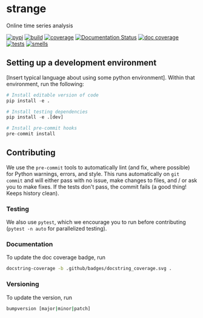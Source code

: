 # strange
Online time series analysis

[![pypi](https://badgen.net/pypi/v/strange)](https://pypi.org/project/strange/)
[![build](https://github.com/MinRegret/strange/workflows/build/badge.svg)](https://github.com/danielsuo/strange/actions)
[![coverage](https://badgen.net/codecov/c/github/danielsuo/strange)](https://codecov.io/github/danielsuo/strange)
[![Documentation Status](https://readthedocs.org/projects/strange/badge/?version=latest)](https://strange.readthedocs.io/en/latest/?badge=latest)
[![doc coverage](https://raw.githubusercontent.com/MinRegret/strange/master/.github/badges/docstring_coverage.svg?sanitize=true)](https://readthedocs.org/projects/strange/)
[![tests](https://img.shields.io/azure-devops/tests/MinRegret/strange/1?compact_message)](https://dev.azure.com/danielsuo/strange/_build?definitionId=1&_a=summary)
[![smells](https://sonarcloud.io/api/project_badges/measure?project=danielsuo_strange&metric=code_smells)](https://sonarcloud.io/dashboard?id=danielsuo_strange)

## Setting up a development environment
[Insert typical language about using some python environment]. Within that
environment, run the following:

```python
# Install editable version of code
pip install -e .

# Install testing dependencies
pip install -e .[dev]

# Install pre-commit hooks
pre-commit install
```

## Contributing
We use the `pre-commit` tools to automatically lint (and fix, where possible)
for Python warnings, errors, and style. This runs automatically on `git commit`
and will either pass with no issue, make changes to files, and / or ask you to
make fixes. If the tests don't pass, the commit fails (a good thing! Keeps
history clean).

### Testing
We also use `pytest`, which we encourage you to run before contributing (`pytest
-n auto` for parallelized testing).

### Documentation
To update the doc coverage badge, run
```bash
docstring-coverage -b .github/badges/docstring_coverage.svg .
```

### Versioning
To update the version, run
```bash
bumpversion [major|minor|patch]
```